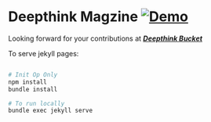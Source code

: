 # Deepthink Magzine [![Demo](https://img.shields.io/badge/julia-demo-green.svg)](http://kingspp.github.io)

Looking forward for your contributions at ***[Deepthink Bucket](https://docs.google.com/spreadsheets/d/1MVLQO341_zALN4gmkMLMwiC5_ZamJ7DhGiHACmzCpJA/edit#gid=0)***


To serve jekyll pages:

```bash

# Init Op Only
npm install
bundle install

# To run locally
bundle exec jekyll serve
 ```
